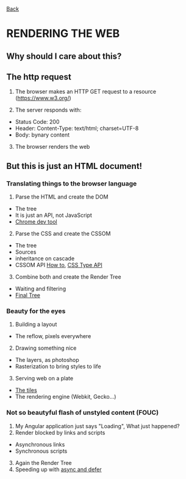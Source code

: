[Back](README.MD)
# RENDERING THE WEB

## Why should I care about this?

## The http request

1. The browser makes an HTTP GET request to a resource (https://www.w3.org/)

2. The server responds with:
* Status Code: 200
* Header: Content-Type: text/html; charset=UTF-8
* Body: bynary content

3. The browser renders the web

## But this is just an HTML document!

### Translating things to the browser language

1. Parse the HTML and create the DOM
  - The tree
  - It is just an API, not JavaScript
  - [Chrome dev tool](img/DOM.png)

2. Parse the CSS and create the CSSOM
  - The tree
  - Sources
  - inheritance on cascade
  - CSSOM API [How to](https://css-tricks.com/an-introduction-and-guide-to-the-css-object-model-cssom/), [CSS Type API](https://developers.google.com/web/updates/2018/03/cssom)
3. Combine both and create the Render Tree
  - Waiting and filtering
  - [Final Tree](img/render_tree.png)

### Beauty for the eyes

1. Building a layout
  - The reflow, pixels everywhere
2. Drawing something nice
  - The layers, as photoshop
  - Rasterization to bring styles to life
3. Serving web on a plate
  - [The tiles](img/tiles.png)
  - The rendering engine (Webkit, Gecko...)

### Not so beautyful flash of unstyled content (FOUC)

1. My Angular application just says "Loading", What just happened?
2. Render blocked by links and scripts
  * Asynchronous links
  * Synchronous scripts
3. Again the Render Tree
4. Speeding up with [async and defer](https://www.growingwiththeweb.com/2014/02/async-vs-defer-attributes.html)